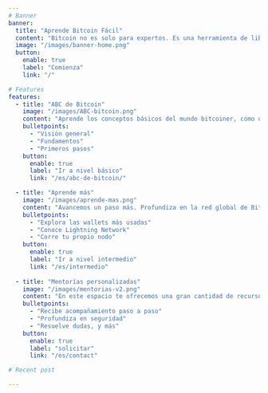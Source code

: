 ```yaml
---
# Banner
banner:
  title: "Aprende Bitcoin Fácil"
  content: "Bitcoin no es solo para expertos. Es una herramienta de libertad sin la cual tu educación financiera está incompleta. Creamos este espacio para facilitar el acceso a este conocimiento de forma sencilla, práctica, gratuita y en español."
  image: "/images/banner-home.png"
  button:
    enable: true
    label: "Comienza"
    link: "/"

# Features
features: 
  - title: "ABC de Bitcoin"
    image: "/images/ABC-bitcoin.png"
    content: "Aprende los conceptos básicos del mundo bitcoiner, cómo usar bitcoin y cómo funciona su tecnología. Entiende su filosofía y por qué es el mejor dinero del mundo:"
    bulletpoints:
      - "Visión general"
      - "Fundamentos"
      - "Primeros pasos"
    button:
      enable: true
      label: "Ir a nivel básico"
      link: "/es/abc-de-bitcoin/"

  - title: "Aprende más"
    image: "/images/aprende-mas.png"
    content: "Avancemos un paso más. Profundiza en la red global de Bitcoin, y aprende a realizar intercambios de forma segura y soberana:"
    bulletpoints:
      - "Explora las wallets más usadas"
      - "Conoce Lightning Network"
      - "Corre tu propio nodo"
    button:
      enable: true
      label: "Ir a nivel intermedio"
      link: "/es/intermedio"
      
  - title: "Mentorías personalizadas"
    image: "/images/mentorias-v2.png"
    content: "En este espacio te ofrecemos una gran cantidad de recursos gratuitos para ayudarte a comenzar tu viaje de aprendizaje. Pero si buscas ayuda adicional con un enfoque más personalizado, te invitamos a explorar nuestras mentorías:"
    bulletpoints:
      - "Recibe acompañamiento paso a paso"
      - "Profundiza en seguridad"
      - "Resuelve dudas, y más"
    button:
      enable: true
      label: "solicitar"
      link: "/es/contact"      

# Recent post

---
```

